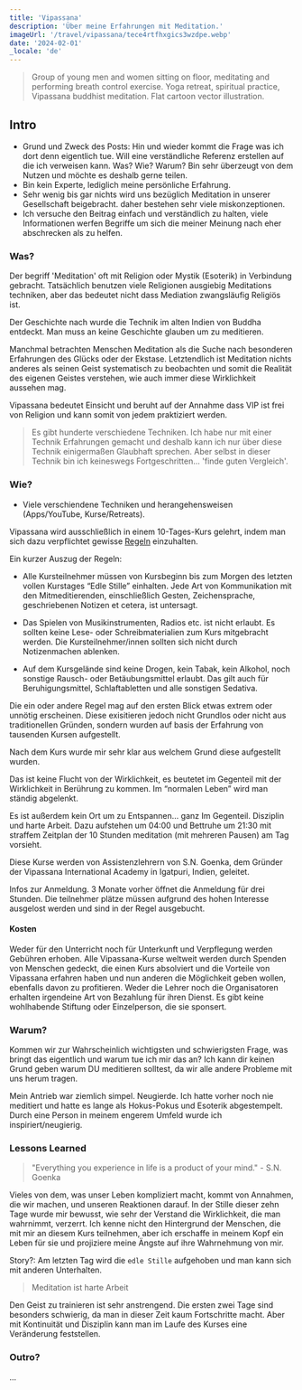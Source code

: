 ```yaml
---
title: 'Vipassana'
description: 'Über meine Erfahrungen mit Meditation.'
imageUrl: '/travel/vipassana/tece4rtfhxgics3wzdpe.webp'
date: '2024-02-01'
_locale: 'de'
---
```

> Group of young men and women sitting on floor, meditating and performing breath control exercise. Yoga retreat, spiritual practice, Vipassana buddhist meditation. Flat cartoon vector illustration.

## Intro
- Grund und Zweck des Posts: Hin und wieder kommt die Frage was ich dort denn eigentlich tue.
Will eine verständliche Referenz erstellen auf die ich verweisen kann. Was? Wie? Warum?
Bin sehr überzeugt von dem Nutzen und möchte es deshalb gerne teilen.
- Bin kein Experte, lediglich meine persönliche Erfahrung.
- Sehr wenig bis gar nichts wird uns bezüglich Meditation in unserer Gesellschaft beigebracht.
daher bestehen sehr viele miskonzeptionen.
- Ich versuche den Beitrag einfach und verständlich zu halten, viele Informationen werfen
Begriffe um sich die meiner Meinung nach eher abschrecken als zu helfen.

### Was?
Der begriff 'Meditation' oft mit Religion oder Mystik (Esoterik) in Verbindung gebracht.
Tatsächlich benutzen viele Religionen ausgiebig Meditations techniken,
aber das bedeutet nicht dass Mediation zwangsläufig Religiös ist.

Der Geschichte nach wurde die Technik im alten Indien von Buddha entdeckt.
Man muss an keine Geschichte glauben um zu meditieren.

Manchmal betrachten Menschen Meditation als die Suche nach besonderen Erfahrungen des Glücks oder der Ekstase.
Letztendlich ist Meditation nichts anderes als seinen Geist systematisch zu beobachten und somit
die Realität des eigenen Geistes verstehen, wie auch immer diese Wirklichkeit aussehen mag.

Vipassana bedeutet Einsicht und beruht auf der Annahme dass
VIP ist frei von Religion und kann somit von jedem praktiziert werden.

> Es gibt hunderte verschiedene Techniken. Ich habe nur mit einer Technik Erfahrungen
gemacht und deshalb kann ich nur über diese Technik einigermaßen Glaubhaft sprechen.
Aber selbst in dieser Technik bin ich keineswegs Fortgeschritten... 'finde guten Vergleich'.

### Wie?
- Viele verschiendene Techniken und herangehensweisen (Apps/YouTube, Kurse/Retreats).

Vipassana wird ausschließlich in einem 10-Tages-Kurs gelehrt,
indem man sich dazu verpflichtet gewisse
[Regeln](https://www.dhamma.org/de/about/code) einzuhalten.

Ein kurzer Auszug der Regeln:
- Alle Kursteilnehmer müssen von Kursbeginn bis zum Morgen des letzten vollen Kurstages “Edle Stille” einhalten.
Jede Art von Kommunikation mit den Mitmeditierenden, einschließlich Gesten, Zeichensprache, geschriebenen Notizen et cetera, ist untersagt.

- Das Spielen von Musikinstrumenten, Radios etc. ist nicht erlaubt.
Es sollten keine Lese- oder Schreibmaterialien zum Kurs mitgebracht werden.
Die Kursteilnehmer/innen sollten sich nicht durch Notizenmachen ablenken.

- Auf dem Kursgelände sind keine Drogen, kein Tabak, kein Alkohol, noch sonstige Rausch- oder Betäubungsmittel erlaubt.
Das gilt auch für Beruhigungsmittel, Schlaftabletten und alle sonstigen Sedativa.

Die ein oder andere Regel mag auf den ersten Blick etwas extrem oder unnötig erscheinen.
Diese exisitieren jedoch nicht Grundlos oder nicht aus traditionellen Gründen,
sondern wurden auf basis der Erfahrung von tausenden Kursen aufgestellt.

Nach dem Kurs wurde mir sehr klar aus welchem Grund diese aufgestellt wurden.

Das ist keine Flucht von der Wirklichkeit,
es beutetet im Gegenteil mit der Wirklichkeit in Berührung zu kommen.
Im “normalen Leben” wird man ständig abgelenkt.

Es ist außerdem kein Ort um zu Entspannen... ganz Im Gegenteil. Disziplin und harte Arbeit.
Dazu aufstehen um 04:00 und Bettruhe um 21:30 mit straffem Zeitplan der 10 Stunden meditation (mit mehreren Pausen) am Tag vorsieht.

Diese Kurse werden von Assistenzlehrern von S.N. Goenka, dem Gründer der Vipassana International Academy in Igatpuri, Indien, geleitet.

Infos zur Anmeldung. 3 Monate vorher öffnet die Anmeldung für drei Stunden.
Die teilnehmer plätze müssen aufgrund des hohen Interesse ausgelost werden und sind in der Regel ausgebucht.

#### Kosten
Weder für den Unterricht noch für Unterkunft und Verpflegung werden Gebühren erhoben.
Alle Vipassana-Kurse weltweit werden durch Spenden von Menschen gedeckt, die einen Kurs absolviert und
die Vorteile von Vipassana erfahren haben und nun anderen die Möglichkeit geben wollen, ebenfalls davon zu profitieren.
Weder die Lehrer noch die Organisatoren erhalten irgendeine Art von Bezahlung für ihren Dienst.
Es gibt keine wohlhabende Stiftung oder Einzelperson, die sie sponsert.

### Warum?
Kommen wir zur Wahrscheinlich wichtigsten und schwierigsten Frage, was bringt das
eigentlich und warum tue ich mir das an?
Ich kann dir keinen Grund geben warum DU meditieren solltest, da wir alle andere Probleme mit uns herum tragen.

Mein Antrieb war ziemlich simpel. Neugierde.
Ich hatte vorher noch nie meditiert und hatte es lange als Hokus-Pokus und Esoterik abgestempelt.
Durch eine Person in meinem engerem Umfeld wurde ich inspiriert/neugierig.

<!-- Ich hatte schon lange das Bedürfnis mich besser zu verstehen. -->

### Lessons Learned

> "Everything you experience in life is a product of your mind." - S.N. Goenka

Vieles von dem, was unser Leben kompliziert macht, kommt von Annahmen, die wir machen, und unseren Reaktionen darauf.
In der Stille dieser zehn Tage wurde mir bewusst, wie sehr der Verstand die Wirklichkeit, die man wahrnimmt, verzerrt.
Ich kenne nicht den Hintergrund der Menschen, die mit mir an diesem Kurs teilnehmen,
aber ich erschaffe in meinem Kopf ein Leben für sie und projiziere meine Ängste auf ihre Wahrnehmung von mir.

Story?: Am letzten Tag wird die `edle Stille` aufgehoben und man kann sich mit anderen Unterhalten.

> Meditation ist harte Arbeit

Den Geist zu trainieren ist sehr anstrengend. Die ersten zwei Tage sind besonders schwierig,
da man in dieser Zeit kaum Fortschritte macht. Aber mit Kontinuität und Disziplin kann man im
Laufe des Kurses eine Veränderung feststellen.

### Outro?
...
